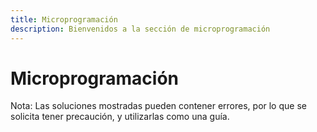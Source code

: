 ```yaml
---
title: Microprogramación
description: Bienvenidos a la sección de microprogramación
---
```


# Microprogramación


Nota: Las soluciones mostradas pueden contener errores, por lo que se solicita tener precaución, y utilizarlas como una guía.